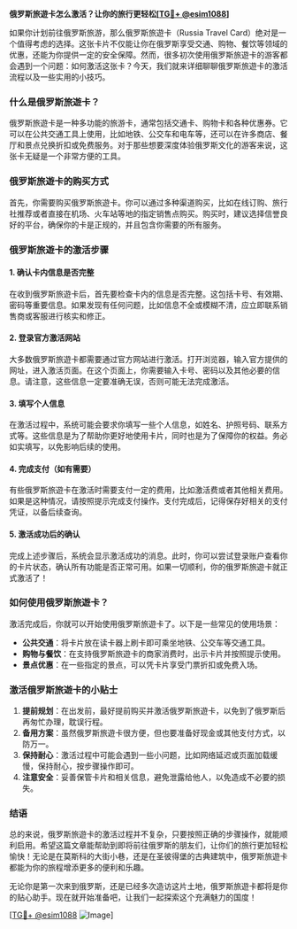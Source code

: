 **俄罗斯旅遊卡怎么激活？让你的旅行更轻松[[TG💪+ @esim1088](https://t.me/s/esim1088)]**

如果你计划前往俄罗斯旅游，那么俄罗斯旅遊卡（Russia Travel Card）绝对是一个值得考虑的选择。这张卡片不仅能让你在俄罗斯享受交通、购物、餐饮等领域的优惠，还能为你提供一定的安全保障。然而，很多初次使用俄罗斯旅遊卡的游客都会遇到一个问题：如何激活这张卡？今天，我们就来详细聊聊俄罗斯旅遊卡的激活流程以及一些实用的小技巧。

### 什么是俄罗斯旅遊卡？

俄罗斯旅遊卡是一种多功能的旅游卡，通常包括交通卡、购物卡和各种优惠券。它可以在公共交通工具上使用，比如地铁、公交车和电车等，还可以在许多商店、餐厅和景点兑换折扣或免费服务。对于那些想要深度体验俄罗斯文化的游客来说，这张卡无疑是一个非常方便的工具。

### 俄罗斯旅遊卡的购买方式

首先，你需要购买俄罗斯旅遊卡。你可以通过多种渠道购买，比如在线订购、旅行社推荐或者直接在机场、火车站等地的指定销售点购买。购买时，建议选择信誉良好的平台，确保你的卡是正规的，并且包含你需要的所有服务。

### 俄罗斯旅遊卡的激活步骤

#### 1. 确认卡内信息是否完整

在收到俄罗斯旅遊卡后，首先要检查卡内的信息是否完整。这包括卡号、有效期、密码等重要信息。如果发现有任何问题，比如信息不全或模糊不清，应立即联系销售商或客服进行核实和修正。

#### 2. 登录官方激活网站

大多数俄罗斯旅遊卡都需要通过官方网站进行激活。打开浏览器，输入官方提供的网址，进入激活页面。在这个页面上，你需要输入卡号、密码以及其他必要的信息。请注意，这些信息一定要准确无误，否则可能无法完成激活。

#### 3. 填写个人信息

在激活过程中，系统可能会要求你填写一些个人信息，如姓名、护照号码、联系方式等。这些信息是为了帮助你更好地使用卡片，同时也是为了保障你的权益。务必如实填写，以免影响后续的使用。

#### 4. 完成支付（如有需要）

有些俄罗斯旅遊卡在激活时需要支付一定的费用，比如激活费或者其他相关费用。如果是这种情况，请按照提示完成支付操作。支付完成后，记得保存好相关的支付凭证，以备后续查询。

#### 5. 激活成功后的确认

完成上述步骤后，系统会显示激活成功的消息。此时，你可以尝试登录账户查看你的卡片状态，确认所有功能是否正常可用。如果一切顺利，你的俄罗斯旅遊卡就正式激活了！

### 如何使用俄罗斯旅遊卡？

激活完成后，你就可以开始使用俄罗斯旅遊卡了。以下是一些常见的使用场景：

- **公共交通**：将卡片放在读卡器上刷卡即可乘坐地铁、公交车等交通工具。
- **购物与餐饮**：在支持俄罗斯旅遊卡的商家消费时，出示卡片并按照提示使用。
- **景点优惠**：在一些指定的景点，可以凭卡片享受门票折扣或免费入场。

### 激活俄罗斯旅遊卡的小贴士

1. **提前规划**：在出发前，最好提前购买并激活俄罗斯旅遊卡，以免到了俄罗斯后再匆忙办理，耽误行程。
2. **备用方案**：虽然俄罗斯旅遊卡很方便，但也要准备好现金或其他支付方式，以防万一。
3. **保持耐心**：激活过程中可能会遇到一些小问题，比如网络延迟或页面加载缓慢，保持耐心，按步骤操作即可。
4. **注意安全**：妥善保管卡片和相关信息，避免泄露给他人，以免造成不必要的损失。

### 结语

总的来说，俄罗斯旅遊卡的激活过程并不复杂，只要按照正确的步骤操作，就能顺利启用。希望这篇文章能帮助到即将前往俄罗斯的朋友们，让你们的旅行更加轻松愉快！无论是在莫斯科的大街小巷，还是在圣彼得堡的古典建筑中，俄罗斯旅遊卡都能为你的旅程增添更多的便利和乐趣。

无论你是第一次来到俄罗斯，还是已经多次造访这片土地，俄罗斯旅遊卡都将是你的贴心助手。现在就开始准备吧，让我们一起探索这个充满魅力的国度！

[[TG💪+ @esim1088](https://t.me/s/esim1088) ![Image](https://i.postimg.cc/4NQfJmqS/Snipaste-2025-05-13-00-14-12.png)]